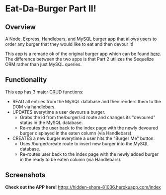 # Eat-Da-Burger Part II!

## Overview
A Node, Express, Handlebars, and MySQL burger app that allows users to order any burger that they would like to eat and then devour it!

This app is a remade ok of the original burger app which can be found [here](https://github.com/BrendanHa07/burger). The difference between the two apps is that Part 2 utilizes the Sequelize ORM rather than just MySQL queries.

## Functionality

This app has 3 major CRUD functions:

- READ all entries from the MySQL database and then renders them to the DOM via handlebars.
- UPDATES everytime a user devours a burger.
  - Grabs the id from the/burger/:id route and changes its "devoured" status in the MySQL database.
  - Re-routes the user back to the index page with the newly devoured burger displayed in the eaten column (via Handlebars).
- CREATES a new burger everytime a user hits the "Burger Me" button.
  - Uses /burger/create route to insert new burger into the MySQL database.
  - Re-routes user back to the index page with the newly added burger in the ready to be eaten column (via Handlebars).
  
## Screenshots




**Check out the APP here!**
https://hidden-shore-81036.herokuapp.com/index
